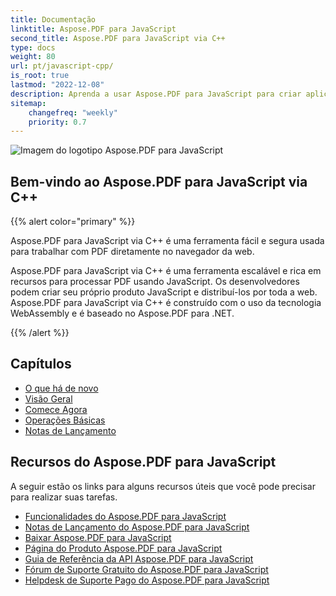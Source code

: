 ```yaml
---
title: Documentação
linktitle: Aspose.PDF para JavaScript
second_title: Aspose.PDF para JavaScript via C++
type: docs
weight: 80
url: pt/javascript-cpp/
is_root: true
lastmod: "2022-12-08"
description: Aprenda a usar Aspose.PDF para JavaScript para criar aplicações para processamento de documentos PDF no navegador.
sitemap:
    changefreq: "weekly"
    priority: 0.7
---
```

![Imagem do logotipo Aspose.PDF para JavaScript](aspose_pdf-for-javascript-cpp.png)

<h2>Bem-vindo ao Aspose.PDF para JavaScript via C++</h2>

{{% alert color="primary" %}}

Aspose.PDF para JavaScript via C++ é uma ferramenta fácil e segura usada para trabalhar com PDF diretamente no navegador da web.

Aspose.PDF para JavaScript via C++ é uma ferramenta escalável e rica em recursos para processar PDF usando JavaScript. Os desenvolvedores podem criar seu próprio produto JavaScript e distribuí-los por toda a web. Aspose.PDF para JavaScript via C++ é construído com o uso da tecnologia WebAssembly e é baseado no Aspose.PDF para .NET.

{{% /alert %}}

<h2>Capítulos</h2>

- [O que há de novo](/pdf/javascript-cpp/whatsnew/)
- [Visão Geral](/pdf/javascript-cpp/overview/)
- [Comece Agora](/pdf/javascript-cpp/get-started/)
- [Operações Básicas](/pdf/javascript-cpp/basic-operations/)
- [Notas de Lançamento](https://releases.aspose.com/pdf/javascriptcpp/release-notes/)

<h2>Recursos do Aspose.PDF para JavaScript</h2>

A seguir estão os links para alguns recursos úteis que você pode precisar para realizar suas tarefas.

- [Funcionalidades do Aspose.PDF para JavaScript](/pdf/javascript-cpp/key-features/)
- [Notas de Lançamento do Aspose.PDF para JavaScript](https://releases.aspose.com/pdf/javascriptcpp/release-notes/)
- [Baixar Aspose.PDF para JavaScript](https://releases.aspose.com/pdf/javascriptcpp/)
- [Página do Produto Aspose.PDF para JavaScript](https://products.aspose.com/pdf/javascript-cpp/)
- [Guia de Referência da API Aspose.PDF para JavaScript](https://reference.aspose.com/pdf/javascript-cpp/)
- [Fórum de Suporte Gratuito do Aspose.PDF para JavaScript](https://forum.aspose.com/c/pdf/10)
- [Helpdesk de Suporte Pago do Aspose.PDF para JavaScript](https://helpdesk.aspose.com/)